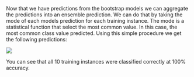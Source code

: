 Now that we have predictions from the bootstrap models we can aggregate the predictions into
an ensemble prediction. We can do that by taking the mode of each models prediction for each
training instance. The mode is a statistical function that select the most common value. In this
case, the most common class value predicted. Using this simple procedure we get the following
predictions:

![](https://github.com/fenago/katacoda-scenarios/raw/master/master-machine-learning-algorithms/master-machine-learning-algorithms-15/steps/12/1.JPG)

You can see that all 10 training instances were classified correctly at 100% accuracy.